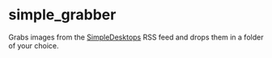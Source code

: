 simple_grabber
==============

Grabs images from the [SimpleDesktops](http://simpledesktops.com/) RSS feed and drops them in a folder of your choice.
